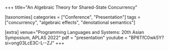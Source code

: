 +++
title="An Algebraic Theory for Shared-State Concurrency"

[taxonomies]
categories = ["Conference", "Presentation"]
tags = ["concurrency", "algebraic effects", "denotational semantics"]

[extra]
venue="Programming Languages and Systems: 20th Asian Symposium, APLAS 2022"
pdf = "presentation"
youtube = "BP6TfC0wk5Y?si=ong03LcE3C-L--ZJ"
+++

